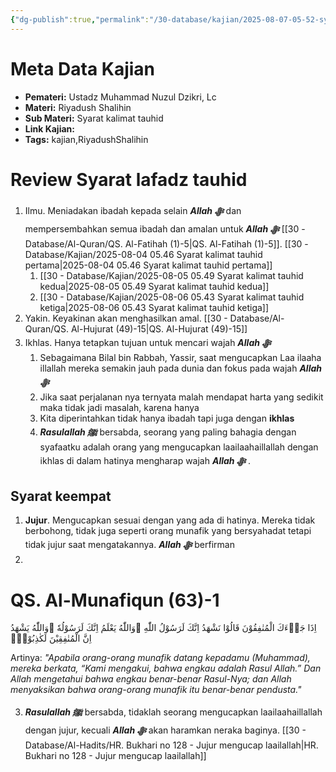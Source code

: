 ```yaml
---
{"dg-publish":true,"permalink":"/30-database/kajian/2025-08-07-05-52-syarat-kalimat-tauhid-keempat/","tags":["kajian","RiyadushShalihin"]}
---
```


# Meta Data Kajian 
<div><ul class="dataview list-view-ul"><li><span><strong>Pemateri:</strong> Ustadz Muhammad Nuzul Dzikri, Lc</span></li><li><span><strong>Materi:</strong> Riyadush Shalihin</span></li><li><span><strong>Sub Materi:</strong> Syarat kalimat tauhid</span></li><li><span><strong>Link Kajian:</strong> </span></li><li><span><strong>Tags:</strong> kajian,RiyadushShalihin</span></li></ul></div>


# Review Syarat lafadz tauhid
1. Ilmu. Meniadakan ibadah kepada selain ***Allah ﷻ*** dan mempersembahkan semua ibadah dan amalan untuk ***Allah ﷻ*** [[30 - Database/Al-Quran/QS. Al-Fatihah (1)-5\|QS. Al-Fatihah (1)-5]]. [[30 - Database/Kajian/2025-08-04 05.46 Syarat kalimat tauhid pertama\|2025-08-04 05.46 Syarat kalimat tauhid pertama]] 
	1. [[30 - Database/Kajian/2025-08-05 05.49 Syarat kalimat tauhid kedua\|2025-08-05 05.49 Syarat kalimat tauhid kedua]]
	2. [[30 - Database/Kajian/2025-08-06 05.43 Syarat kalimat tauhid ketiga\|2025-08-06 05.43 Syarat kalimat tauhid ketiga]]
2. Yakin. Keyakinan akan menghasilkan amal. [[30 - Database/Al-Quran/QS. Al-Hujurat (49)-15\|QS. Al-Hujurat (49)-15]]
3. Ikhlas. Hanya tetapkan tujuan untuk mencari wajah ***Allah ﷻ*** 
	1. Sebagaimana Bilal bin Rabbah, Yassir, saat mengucapkan Laa ilaaha illallah mereka semakin jauh pada dunia dan fokus pada wajah ***Allah ﷻ*** 
	2. Jika saat perjalanan nya ternyata malah mendapat harta yang sedikit maka tidak jadi masalah, karena hanya
	3. Kita diperintahkan tidak hanya ibadah tapi juga dengan **ikhlas**
	4. ***Rasulallah ﷺ***  bersabda, seorang yang paling bahagia dengan syafaatku adalah orang yang mengucapkan laailaahaillallah dengan ikhlas di dalam hatinya mengharap wajah ***Allah ﷻ*** .

## Syarat keempat
1. **Jujur**. Mengucapkan sesuai dengan yang ada di hatinya. Mereka tidak berbohong, tidak juga seperti orang munafik yang bersyahadat tetapi tidak jujur saat mengatakannya. ***Allah ﷻ*** berfirman
2. 
<div class="transclusion internal-embed is-loaded"><div class="markdown-embed">





# QS. Al-Munafiqun (63)-1
اِذَا جَاۤءَكَ الْمُنٰفِقُوْنَ قَالُوْا نَشْهَدُ اِنَّكَ لَرَسُوْلُ اللّٰهِ ۘوَاللّٰهُ يَعْلَمُ اِنَّكَ لَرَسُوْلُهٗ ۗوَاللّٰهُ يَشْهَدُ اِنَّ الْمُنٰفِقِيْنَ لَكٰذِبُوْنَۚ 

Artinya: *"Apabila orang-orang munafik datang kepadamu (Muhammad), mereka berkata, “Kami mengakui, bahwa engkau adalah Rasul Allah.” Dan Allah mengetahui bahwa engkau benar-benar Rasul-Nya; dan Allah menyaksikan bahwa orang-orang munafik itu benar-benar pendusta."*


</div></div>

3. ***Rasulallah ﷺ***  bersabda, tidaklah seorang mengucapkan laailaahaillallah dengan jujur, kecuali ***Allah ﷻ*** akan haramkan neraka baginya. [[30 - Database/Al-Hadits/HR. Bukhari no 128 - Jujur mengucap laailallah\|HR. Bukhari no 128 - Jujur mengucap laailallah]]

